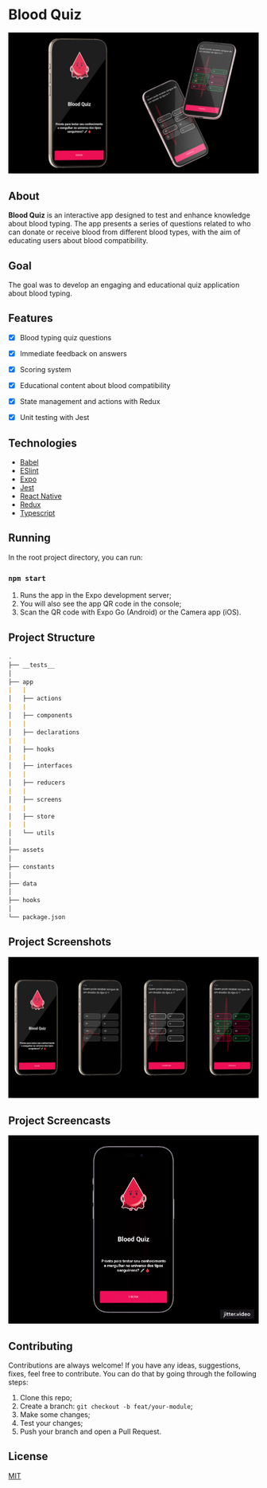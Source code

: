 # Blood Quiz

![mockup_01](https://github.com/andersontrkz/blood-quiz/blob/main/assets/docs/mockup_01.png?raw=true)


## About

**Blood Quiz** is an interactive app designed to test and enhance knowledge about blood typing. The app presents a series of questions related to who can donate or receive blood from different blood types, with the aim of educating users about blood compatibility.


## Goal

The goal was to develop an engaging and educational quiz application about blood typing.


## Features

- [x] Blood typing quiz questions
- [x] Immediate feedback on answers
- [x] Scoring system
- [x] Educational content about blood compatibility
- [x] State management and actions with Redux
- [x] Unit testing with Jest


## Technologies

- [Babel](https://babeljs.io/docs/)
- [ESlint](https://eslint.org/docs/latest/)
- [Expo](https://docs.expo.dev/)
- [Jest](https://jestjs.io/)
- [React Native](https://reactnative.dev/docs/getting-started)
- [Redux](https://redux.js.org/)
- [Typescript](https://www.typescriptlang.org/docs/)


## Running

In the root project directory, you can run:

### `npm start`

1. Runs the app in the Expo development server;
2. You will also see the app QR code in the console;
3. Scan the QR code with Expo Go (Android) or the Camera app (iOS).


## Project Structure
```md
.
├── __tests__
│
├── app
|   |
│   ├── actions
|   |
│   ├── components
|   |
│   ├── declarations
|   |
│   ├── hooks
|   |
│   ├── interfaces
|   |
│   ├── reducers
|   |
│   ├── screens
|   |
│   ├── store
|   |
│   └── utils
│
├── assets
│
├── constants
│
├── data
│
├── hooks
│
└── package.json
```


## Project Screenshots

![mockup_02](https://github.com/andersontrkz/blood-quiz/blob/main/assets/docs/mockup_02.png?raw=true)


## Project Screencasts

![screencast_01](https://raw.githubusercontent.com/andersontrkz/blood-quiz/main/assets/docs/screencast_01.gif)


## Contributing

Contributions are always welcome! If you have any ideas, suggestions, fixes, feel free to contribute. You can do that by going through the following steps:

1. Clone this repo;
2. Create a branch: `git checkout -b feat/your-module`;
3. Make some changes;
4. Test your changes;
5. Push your branch and open a Pull Request.


## License

[MIT](https://choosealicense.com/licenses/mit/)
